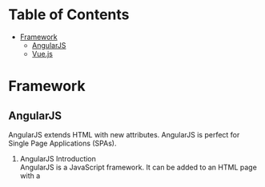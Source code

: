 # Table of Contents

- [Framework](#Framework)
  - [AngularJS](#AngularJS)
  - [Vue.js](#Vue.js)
  
  
# Framework

## AngularJS
AngularJS extends HTML with new attributes. AngularJS is perfect for Single Page Applications (SPAs). 
1. AngularJS Introduction  
AngularJS is a JavaScript framework. It can be added to an HTML page with a <script> tag.  
AngularJS extends HTML attributes with Directives, and binds data to HTML with Expressions.  
It is a library written in JavaScript.  
`<script src="https://ajax.googleapis.com/ajax/libs/angularjs/1.6.4/angular.min.js"></script>`  
AngularJS extends HTML with ng-directives.(**ng-app**, **ng-model**, **ng-bind**, **ng-init**)  
AngularJS expressions are written inside double braces: **{{ expression }} **

  





## Vue.js

